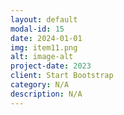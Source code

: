 ```yaml
---
layout: default
modal-id: 15
date: 2024-01-01
img: item11.png
alt: image-alt
project-date: 2023
client: Start Bootstrap
category: N/A
description: N/A
---
```

